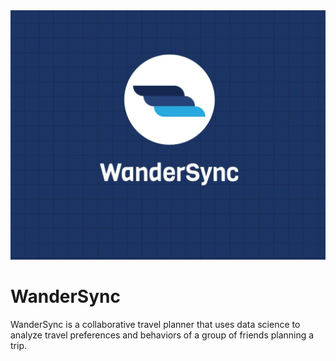 <img src="/static/WanderSync.jpeg">

# WanderSync

WanderSync is a collaborative travel planner that uses data science to analyze travel preferences and behaviors of a group of friends planning a trip.
